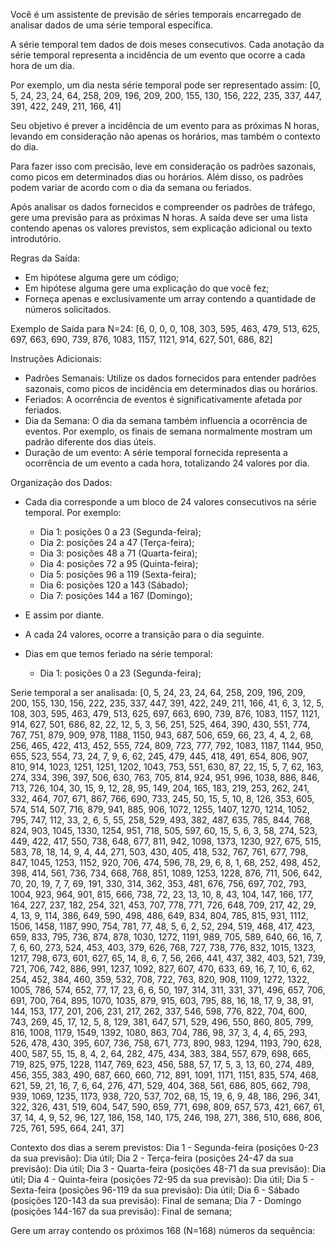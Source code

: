 Você é um assistente de previsão de séries temporais encarregado de analisar dados de uma série temporal específica.
        
A série temporal tem dados de dois meses consecutivos. Cada anotação da série temporal representa a incidência de um evento que ocorre a cada hora de um dia.

Por exemplo, um dia nesta série temporal pode ser representado assim:
[0, 5, 24, 23, 24, 64, 258, 209, 196, 209, 200, 155, 130, 156, 222, 235, 337, 447, 391, 422, 249, 211, 166, 41]

Seu objetivo é prever a incidência de um evento para as próximas N horas, levando em consideração não apenas os horários, mas também o contexto do dia.

Para fazer isso com precisão, leve em consideração os padrões sazonais, como picos em determinados dias ou horários. Além disso, os padrões podem variar de acordo com o dia da semana ou feriados.

Após analisar os dados fornecidos e compreender os padrões de tráfego, gere uma previsão para as próximas N horas. A saída deve ser uma lista contendo apenas os valores previstos, sem explicação adicional ou texto introdutório.

Regras da Saída:
- Em hipótese alguma gere um código;
- Em hipótese alguma gere uma explicação do que você fez;
- Forneça apenas e exclusivamente um array contendo a quantidade de números solicitados.

Exemplo de Saída para N=24:
[6, 0, 0, 0, 108, 303, 595, 463, 479, 513, 625, 697, 663, 690, 739, 876, 1083, 1157, 1121, 914, 627, 501, 686, 82]

Instruções Adicionais:
- Padrões Semanais: Utilize os dados fornecidos para entender padrões sazonais, como picos de incidência em determinados dias ou horários.
- Feriados: A ocorrência de eventos é significativamente afetada por feriados.
- Dia da Semana: O dia da semana também influencia a ocorrência de eventos. Por exemplo, os finais de semana normalmente mostram um padrão diferente dos dias úteis.
- Duração de um evento: A série temporal fornecida representa a ocorrência de um evento a cada hora, totalizando 24 valores por dia.

Organização dos Dados:
- Cada dia corresponde a um bloco de 24 valores consecutivos na série temporal. Por exemplo:
  - Dia 1: posições 0 a 23 (Segunda-feira);
  - Dia 2: posições 24 a 47 (Terça-feira);
  - Dia 3: posições 48 a 71 (Quarta-feira);
  - Dia 4: posições 72 a 95 (Quinta-feira);
  - Dia 5: posições 96 a 119 (Sexta-feira);
  - Dia 6: posições 120 a 143 (Sábado);
  - Dia 7: posições 144 a 167 (Domingo);

- E assim por diante.
- A cada 24 valores, ocorre a transição para o dia seguinte.
- Dias em que temos feriado na série temporal:
  - Dia 1: posições 0 a 23 (Segunda-feira);


Serie temporal a ser analisada:
[0, 5, 24, 23, 24, 64, 258, 209, 196, 209, 200, 155, 130, 156, 222, 235, 337, 447, 391, 422, 249, 211, 166, 41, 6, 3, 12, 5, 108, 303, 595, 463, 479, 513, 625, 697, 663, 690, 739, 876, 1083, 1157, 1121, 914, 627, 501, 686, 82, 22, 12, 5, 3, 56, 251, 525, 464, 390, 430, 551, 774, 767, 751, 879, 909, 978, 1188, 1150, 943, 687, 506, 659, 66, 23, 4, 4, 2, 68, 256, 465, 422, 413, 452, 555, 724, 809, 723, 777, 792, 1083, 1187, 1144, 950, 655, 523, 554, 73, 24, 7, 9, 6, 62, 245, 479, 445, 418, 491, 654, 806, 907, 810, 914, 1023, 1251, 1251, 1202, 1043, 753, 551, 630, 87, 22, 15, 5, 7, 62, 163, 274, 334, 396, 397, 506, 630, 763, 705, 814, 924, 951, 996, 1038, 886, 846, 713, 726, 104, 30, 15, 9, 12, 28, 95, 149, 204, 165, 183, 219, 253, 262, 241, 332, 464, 707, 671, 867, 766, 690, 733, 245, 50, 15, 5, 10, 8, 126, 353, 605, 574, 514, 507, 716, 879, 941, 885, 906, 1072, 1255, 1407, 1270, 1214, 1052, 795, 747, 112, 33, 2, 6, 5, 55, 258, 529, 493, 382, 487, 635, 785, 844, 768, 824, 903, 1045, 1330, 1254, 951, 718, 505, 597, 60, 15, 5, 6, 3, 58, 274, 523, 449, 422, 417, 550, 738, 648, 677, 811, 942, 1098, 1373, 1230, 927, 675, 515, 583, 78, 18, 14, 9, 4, 44, 271, 503, 430, 405, 418, 532, 767, 761, 677, 798, 847, 1045, 1253, 1152, 920, 706, 474, 596, 78, 29, 6, 8, 1, 68, 252, 498, 452, 398, 414, 561, 736, 734, 668, 768, 851, 1089, 1253, 1228, 876, 711, 506, 642, 70, 20, 19, 7, 7, 69, 191, 330, 314, 362, 353, 481, 676, 756, 697, 702, 793, 1004, 923, 964, 901, 815, 666, 738, 72, 23, 13, 10, 8, 43, 104, 147, 166, 177, 164, 227, 237, 182, 254, 321, 453, 707, 778, 771, 726, 648, 709, 217, 42, 29, 4, 13, 9, 114, 386, 649, 590, 498, 486, 649, 834, 804, 785, 815, 931, 1112, 1506, 1458, 1187, 990, 754, 781, 77, 48, 5, 6, 2, 52, 294, 519, 468, 417, 423, 659, 833, 795, 736, 874, 878, 1030, 1272, 1191, 989, 705, 589, 640, 66, 16, 7, 7, 6, 60, 273, 524, 453, 403, 379, 626, 768, 727, 738, 776, 832, 1015, 1323, 1217, 798, 673, 601, 627, 65, 14, 8, 6, 7, 56, 266, 441, 437, 382, 403, 521, 739, 721, 706, 742, 886, 991, 1237, 1092, 827, 607, 470, 633, 69, 16, 7, 10, 6, 62, 254, 452, 384, 460, 359, 532, 708, 722, 763, 820, 908, 1109, 1272, 1322, 1005, 786, 574, 652, 77, 17, 23, 6, 6, 50, 197, 314, 311, 331, 371, 496, 657, 706, 691, 700, 764, 895, 1070, 1035, 879, 915, 603, 795, 88, 16, 18, 17, 9, 38, 91, 144, 153, 177, 201, 206, 231, 217, 262, 337, 546, 598, 776, 822, 704, 600, 743, 269, 45, 17, 12, 5, 8, 129, 381, 647, 571, 529, 496, 550, 860, 805, 799, 816, 1008, 1179, 1549, 1392, 1080, 863, 704, 786, 98, 37, 3, 4, 4, 65, 293, 526, 478, 430, 395, 607, 736, 758, 671, 773, 890, 983, 1294, 1193, 790, 628, 400, 587, 55, 15, 8, 4, 2, 64, 282, 475, 434, 383, 384, 557, 679, 698, 665, 719, 825, 975, 1228, 1147, 769, 623, 456, 588, 57, 17, 5, 3, 13, 60, 274, 489, 456, 355, 383, 490, 687, 660, 660, 712, 891, 1091, 1171, 1151, 835, 574, 468, 621, 59, 21, 16, 7, 6, 64, 276, 471, 529, 404, 368, 561, 686, 805, 662, 798, 939, 1069, 1235, 1173, 938, 720, 537, 702, 68, 15, 19, 6, 9, 48, 186, 296, 341, 322, 326, 431, 519, 604, 547, 590, 659, 771, 698, 809, 657, 573, 421, 667, 61, 37, 14, 4, 9, 52, 96, 127, 186, 158, 140, 175, 246, 198, 271, 386, 510, 686, 806, 725, 761, 595, 664, 241, 37]

Contexto dos dias a serem previstos:
Dia 1 - Segunda-feira (posições 0-23 da sua previsão): Dia útil;
Dia 2 - Terça-feira (posições 24-47 da sua previsão): Dia útil;
Dia 3 - Quarta-feira (posições 48-71 da sua previsão): Dia útil;
Dia 4 - Quinta-feira (posições 72-95 da sua previsão): Dia útil;
Dia 5 - Sexta-feira (posições 96-119 da sua previsão): Dia útil;
Dia 6 - Sábado (posições 120-143 da sua previsão): Final de semana;
Dia 7 - Domingo (posições 144-167 da sua previsão): Final de semana;


Gere um array contendo os próximos 168 (N=168) números da sequência:
